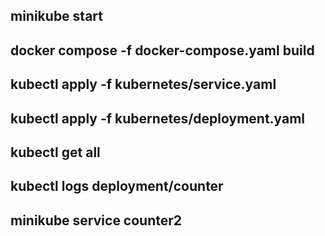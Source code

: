 

## minikube start

## docker compose -f docker-compose.yaml build

## kubectl apply -f kubernetes/service.yaml

## kubectl apply -f kubernetes/deployment.yaml

## kubectl get all

## kubectl logs deployment/counter

## minikube service counter2


